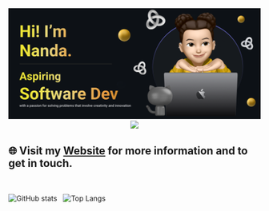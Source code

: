 <img src="https://github.com/NandaMonroe/nandamonroe/blob/main/readme-banner.png" />
  
<div align="center">
<img src="https://user-images.githubusercontent.com/74038190/212284115-f47cd8ff-2ffb-4b04-b5bf-4d1c14c0247f.gif" width="700">
</div>

## 🌐 Visit my [Website](https://nandamonroe.vercel.app/) for more information and to get in touch.

<br/>

![GitHub stats](https://github-readme-stats.vercel.app/api?username=nandamonroe&show_icons=true&theme=transparent) &nbsp;
![Top Langs](https://github-readme-stats.vercel.app/api/top-langs/?username=nandamonroe&layout=donut)

<!--
<img src="https://user-images.githubusercontent.com/74038190/216124356-9c152f5b-554d-400c-a2f3-84f0f0b9a627.png" alt="Face with Hand Over Mouth" width="30" /> &nbsp; YOU FOUND ME! &nbsp; <img src="https://user-images.githubusercontent.com/74038190/216124356-9c152f5b-554d-400c-a2f3-84f0f0b9a627.png" alt="Face with Hand Over Mouth" width="30" />
Here are some ideas to get you started:

- 🔭 I’m currently working on ...
- 🌱 I’m currently learning ... 
- 👯 I’m looking to collaborate on ...
- 🤔 I’m looking for help with ...
- 💬 Ask me about ...
- 📫 How to reach me: ...
- 😄 Pronouns: ...
- ⚡ Fun fact: ...
-->
